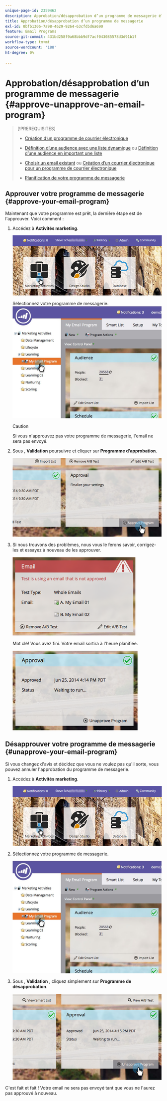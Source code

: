 ```yaml
---
unique-page-id: 2359462
description: Approbation/désapprobation d’un programme de messagerie électronique - Documents Marketo - Documentation du produit
title: Approbation/désapprobation d’un programme de messagerie
exl-id: 0bfb1306-7a98-4629-9264-63cfd5d6a690
feature: Email Programs
source-git-commit: 431bd258f9a68bbb9df7acf043085578d3d91b1f
workflow-type: tm+mt
source-wordcount: '188'
ht-degree: 0%

---
```


# Approbation/désapprobation d’un programme de messagerie {#approve-unapprove-an-email-program}

>[!PREREQUISITES]
>
>* [Création d’un programme de courrier électronique](/help/marketo/product-docs/email-marketing/email-programs/creating-an-email-program/create-an-email-program.md)
>* [Définition d’une audience avec une liste dynamique](/help/marketo/product-docs/email-marketing/email-programs/managing-people-in-email-programs/define-an-audience-with-a-smart-list.md) ou [Définition d’une audience en important une liste](/help/marketo/product-docs/email-marketing/email-programs/managing-people-in-email-programs/define-an-audience-by-importing-a-list.md)
>
>* [Choisir un email existant](/help/marketo/product-docs/email-marketing/email-programs/email-program-actions/choose-an-existing-email.md) ou [Création d’un courrier électronique pour un programme de courrier électronique](/help/marketo/product-docs/email-marketing/email-programs/email-program-actions/create-an-email-for-an-email-program.md)
>
>* [Planification de votre programme de messagerie](/help/marketo/product-docs/email-marketing/email-programs/email-program-actions/schedule-your-email-program.md)

## Approuver votre programme de messagerie {#approve-your-email-program}

Maintenant que votre programme est prêt, la dernière étape est de l&#39;approuver. Voici comment :

1. Accédez à **Activités marketing**.

   ![](assets/login-marketing-activities-2.png)

   Sélectionnez votre programme de messagerie.
   ![](assets/selectemailprogram-2.jpg)

   >[!CAUTION]
   >
   >Si vous n&#39;approuvez pas votre programme de messagerie, l&#39;email ne sera pas envoyé.

1. Sous , **Validation** poursuivre et cliquer sur **Programme d’approbation**.

   ![](assets/image2014-9-12-13-3a43-3a36.png)

1. Si nous trouvons des problèmes, nous vous le ferons savoir, corrigez-les et essayez à nouveau de les approuver.

   ![](assets/image2014-9-12-13-3a43-3a44.png)

   Mot clé! Vous avez fini. Votre email sortira à l&#39;heure planifiée.

   ![](assets/image2014-9-12-13-3a43-3a56.png)

## Désapprouver votre programme de messagerie {#unapprove-your-email-program}

Si vous changez d&#39;avis et décidez que vous ne voulez pas qu&#39;il sorte, vous pouvez annuler l&#39;approbation du programme de messagerie.

1. Accédez à **Activités marketing**.

   ![](assets/login-marketing-activities-2.png)

1. Sélectionnez votre programme de messagerie.

   ![](assets/selectemailprogram-2.jpg)

1. Sous , **Validation** , cliquez simplement sur **Programme de désapprobation**.

   ![](assets/image2014-9-12-13-3a44-3a28.png)

C&#39;est fait et fait ! Votre email ne sera pas envoyé tant que vous ne l&#39;aurez pas approuvé à nouveau.
